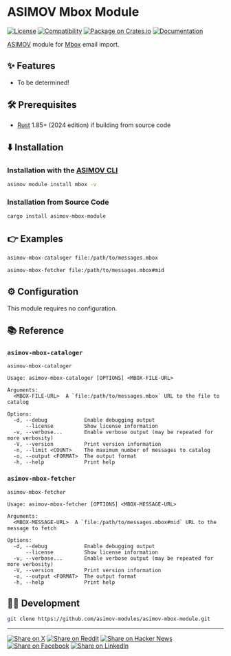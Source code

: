 # ASIMOV Mbox Module

[![License](https://img.shields.io/badge/license-Public%20Domain-blue.svg)](https://unlicense.org)
[![Compatibility](https://img.shields.io/badge/rust-1.85%2B-blue)](https://blog.rust-lang.org/2025/02/20/Rust-1.85.0/)
[![Package on Crates.io](https://img.shields.io/crates/v/asimov-mbox-module)](https://crates.io/crates/asimov-mbox-module)
[![Documentation](https://docs.rs/asimov-mbox-module/badge.svg)](https://docs.rs/asimov-mbox-module)

[ASIMOV] module for [Mbox] email import.

## ✨ Features

- To be determined!

## 🛠️ Prerequisites

- [Rust] 1.85+ (2024 edition) if building from source code

## ⬇️ Installation

### Installation with the [ASIMOV CLI]

```bash
asimov module install mbox -v
```

### Installation from Source Code

```bash
cargo install asimov-mbox-module
```

## 👉 Examples

```bash
asimov-mbox-cataloger file:/path/to/messages.mbox
```

```bash
asimov-mbox-fetcher file:/path/to/messages.mbox#mid
```

## ⚙ Configuration

This module requires no configuration.

## 📚 Reference

### `asimov-mbox-cataloger`

```
asimov-mbox-cataloger

Usage: asimov-mbox-cataloger [OPTIONS] <MBOX-FILE-URL>

Arguments:
  <MBOX-FILE-URL>  A `file:/path/to/messages.mbox` URL to the file to catalog

Options:
  -d, --debug            Enable debugging output
      --license          Show license information
  -v, --verbose...       Enable verbose output (may be repeated for more verbosity)
  -V, --version          Print version information
  -n, --limit <COUNT>    The maximum number of messages to catalog
  -o, --output <FORMAT>  The output format
  -h, --help             Print help
```

### `asimov-mbox-fetcher`

```
asimov-mbox-fetcher

Usage: asimov-mbox-fetcher [OPTIONS] <MBOX-MESSAGE-URL>

Arguments:
  <MBOX-MESSAGE-URL>  A `file:/path/to/messages.mbox#mid` URL to the message to fetch

Options:
  -d, --debug            Enable debugging output
      --license          Show license information
  -v, --verbose...       Enable verbose output (may be repeated for more verbosity)
  -V, --version          Print version information
  -o, --output <FORMAT>  The output format
  -h, --help             Print help
```

## 👨‍💻 Development

```bash
git clone https://github.com/asimov-modules/asimov-mbox-module.git
```

---

[![Share on X](https://img.shields.io/badge/share%20on-x-03A9F4?logo=x)](https://x.com/intent/post?url=https://github.com/asimov-modules/asimov-mbox-module&text=asimov-mbox-module)
[![Share on Reddit](https://img.shields.io/badge/share%20on-reddit-red?logo=reddit)](https://reddit.com/submit?url=https://github.com/asimov-modules/asimov-mbox-module&title=asimov-mbox-module)
[![Share on Hacker News](https://img.shields.io/badge/share%20on-hn-orange?logo=ycombinator)](https://news.ycombinator.com/submitlink?u=https://github.com/asimov-modules/asimov-mbox-module&t=asimov-mbox-module)
[![Share on Facebook](https://img.shields.io/badge/share%20on-fb-1976D2?logo=facebook)](https://www.facebook.com/sharer/sharer.php?u=https://github.com/asimov-modules/asimov-mbox-module)
[![Share on LinkedIn](https://img.shields.io/badge/share%20on-linkedin-3949AB?logo=linkedin)](https://www.linkedin.com/sharing/share-offsite/?url=https://github.com/asimov-modules/asimov-mbox-module)

[ASIMOV]: https://asimov.sh
[ASIMOV CLI]: https://cli.asimov.sh
[JSON-LD]: https://json-ld.org
[KNOW]: https://know.dev
[Mbox]: https://en.wikipedia.org/wiki/Mbox
[RDF]: https://www.w3.org/TR/rdf12-primer/
[Rust]: https://rust-lang.org
